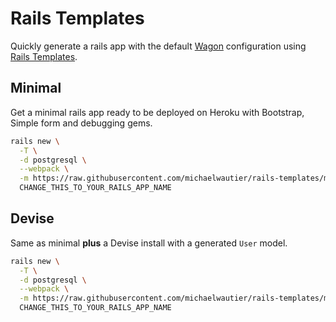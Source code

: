 # Rails Templates

Quickly generate a rails app with the default [Wagon](https://www.lewagon.com) configuration
using [Rails Templates](http://guides.rubyonrails.org/rails_application_templates.html).


## Minimal

Get a minimal rails app ready to be deployed on Heroku with Bootstrap, Simple form and debugging gems.

```bash
rails new \
  -T \
  -d postgresql \
  --webpack \
  -m https://raw.githubusercontent.com/michaelwautier/rails-templates/master/minimal.rb \
  CHANGE_THIS_TO_YOUR_RAILS_APP_NAME
```

## Devise

Same as minimal **plus** a Devise install with a generated `User` model.

```bash
rails new \
  -T \
  -d postgresql \
  --webpack \
  -m https://raw.githubusercontent.com/michaelwautier/rails-templates/master/devise.rb \
  CHANGE_THIS_TO_YOUR_RAILS_APP_NAME
```
